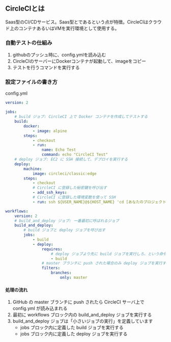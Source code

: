 ## CircleCIとは
Saas型のCI/CDサービス。Saas型とであるという点が特徴。CircleCIはクラウド上のコンテナあるいはVMを実行環境として使用する。

### 自動テストの仕組み
1. githubのプッシュ時に、config.ymlを読み込む
2. CircleCIのサーバーにDockerコンテナが起動して、imageをコピー
3. テストを行うコマンドを実行する

### 設定ファイルの書き方
config.yml
```yml
version: 2

jobs:
    # build ジョブ: CircleCI 上で Docker コンテナを作成してテストする
    build:
        docker:
            - image: alpine
        steps:
            - checkout
            - run:
                name: Echo Test
                command: echo "CircleCI Test"
    # deploy ジョブ: EC2 に SSH 接続して、デプロイを実行する
    deploy:
        machine:
            image: circleci/classic:edge
        steps:
            - checkout
            # CircleCI に登録した秘密鍵を呼び出す
            - add_ssh_keys:
            # CircleCI に登録した環境変数を使って SSH
            - run: ssh ${USER_NAME}@${HOST_NAME} 'cd [あなたのプロジェクトへのパス] && git pull'

workflows:
    version: 2
    # build_and_deploy ジョブ: 一番最初に呼ばれるジョブ
    build_and_deploy:
        # build ジョブと deploy ジョブを呼び出す
        jobs:
            - build
            - deploy:
                requires:
                    # deploy ジョブより先に build ジョブを実行しろ、という命令
                    - build
                # master ブランチに push された場合のみ deploy ジョブを実行する
                filters:
                    branches:
                        only: master
```

#### 処理の流れ
1. GitHub の master ブランチに push されたら CircleCI サーバ上で config.yml が読み込まれる
2. 最初に workflows ブロック内の build_and_deploy ジョブを実行する
3. build_and_deploy ジョブは「小さいジョブの実行」を定義しています
   - jobs ブロック内に定義した build ジョブを実行する
   - jobs ブロック内に定義した deploy ジョブを実行する